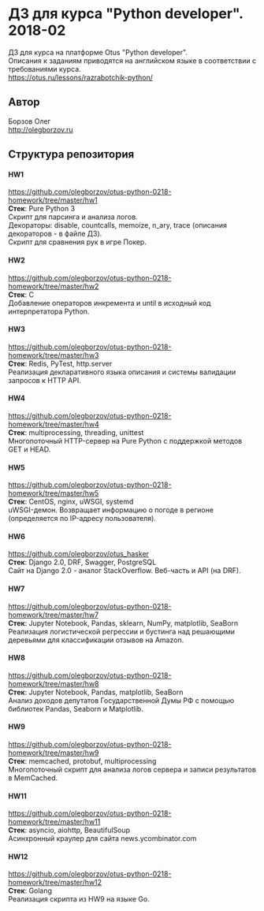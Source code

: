 # ДЗ для курса "Python developer". 2018-02
ДЗ для курса на платформе Otus "Python developer".<br>
Описания к заданиям приводятся на английском языке в соответствии с требованиями курса.<br>
https://otus.ru/lessons/razrabotchik-python/

## Автор
Борзов Олег<br>
http://olegborzov.ru

## Структура репозитория
#### HW1
https://github.com/olegborzov/otus-python-0218-homework/tree/master/hw1 <br>
**Стек**: Pure Python 3<br>
Скрипт для парсинга и анализа логов.<br>
Декораторы: disable, countcalls, memoize, n_ary, trace (описания декораторов - в файле ДЗ).<br>
Скрипт для сравнения рук в игре Покер.

#### HW2
https://github.com/olegborzov/otus-python-0218-homework/tree/master/hw2 <br>
**Стек**: C<br>
Добавление операторов инкремента и until в исходный код интерпретатора Python.

#### HW3
https://github.com/olegborzov/otus-python-0218-homework/tree/master/hw3 <br>
**Стек**: Redis, PyTest, http.server<br>
Реализация декларативного языка описания и системы валидации запросов к HTTP API.

#### HW4
https://github.com/olegborzov/otus-python-0218-homework/tree/master/hw4 <br>
**Стек**: multiprocessing, threading, unittest<br>
Многопоточный HTTP-сервер на Pure Python с поддержкой методов GET и HEAD.

#### HW5
https://github.com/olegborzov/otus-python-0218-homework/tree/master/hw5 <br>
**Стек**: CentOS, nginx, uWSGI, systemd<br>
uWSGI-демон. Возвращает информацию о погоде в регионе (определяется по IP-адресу пользователя).

#### HW6
https://github.com/olegborzov/otus_hasker <br>
**Стек**: Django 2.0, DRF, Swagger, PostgreSQL<br>
Сайт на Django 2.0 - аналог StackOverflow. Веб-часть и API (на DRF).

#### HW7
https://github.com/olegborzov/otus-python-0218-homework/tree/master/hw7 <br>
**Стек**: Jupyter Notebook, Pandas, sklearn, NumPy, matplotlib, SeaBorn<br>
Реализация логистической регрессии и бустинга над решающими деревьями для классификации отзывов на Amazon.

#### HW8
https://github.com/olegborzov/otus-python-0218-homework/tree/master/hw8 <br>
**Стек**: Jupyter Notebook, Pandas, matplotlib, SeaBorn<br>
Анализ доходов депутатов Государственной Думы РФ c помощью библиотек Pandas, Seaborn и Matplotlib.

#### HW9
https://github.com/olegborzov/otus-python-0218-homework/tree/master/hw9 <br>
**Стек**: memcached, protobuf, multiprocessing<br>
Многопоточный скрипт для анализа логов сервера и записи результатов в MemCached.

#### HW11
https://github.com/olegborzov/otus-python-0218-homework/tree/master/hw11 <br>
**Стек**: asyncio, aiohttp, BeautifulSoup<br>
Асинхронный краулер для сайта news.ycombinator.com

#### HW12
https://github.com/olegborzov/otus-python-0218-homework/tree/master/hw12 <br>
**Стек**: Golang<br>
Реализация скрипта из HW9 на языке Go.
